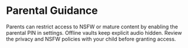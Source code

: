 # Parental Guidance

Parents can restrict access to NSFW or mature content by enabling the parental PIN in settings. Offline vaults keep explicit audio hidden. Review the privacy and NSFW policies with your child before granting access.
